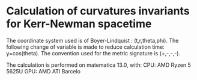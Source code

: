 # Calculation of curvatures invariants for Kerr-Newman spacetime

The coordinate system used is of Boyer-Lindquist : (t,r,theta,phi). The following change of variable is made to reduce calculation time: y=cos(theta).
The convention used for the metric signature is (+,-,-,-).

The calculation is performed on matematica 13.0, with:
CPU: AMD Ryzen 5 5625U
GPU: AMD ATI Barcelo
